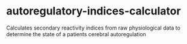 # autoregulatory-indices-calculator
Calculates secondary reactivity indices from raw physiological data to determine the state of a patients cerebral autoregulation
